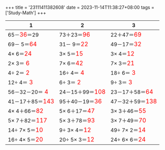 +++ 
title = '23111411382608' 
date = 2023-11-14T11:38:27+08:00 
tags = ['Study-Math'] 
+++ 

1 | 2 | 3 
-- | -- | -- 
65－<font color=red size=4>36</font>＝29 | 73＋23＝<font color=red size=4>96</font> | 22＋47＝<font color=red size=4>69</font> 
69－ 5＝<font color=red size=4>64</font> | 31－ 9＝<font color=red size=4>22</font> | 49－17＝<font color=red size=4>32</font> 
 4× 6＝<font color=red size=4>24</font> |  3× 5＝<font color=red size=4>15</font> |  3× 4＝<font color=red size=4>12</font> 
 2× 3＝<font color=red size=4> 6</font> |  7× 6＝<font color=red size=4>42</font> |  7× 3＝<font color=red size=4>21</font> 
 4÷ 2＝<font color=red size=4> 2</font> | 16÷ 4＝<font color=red size=4> 4</font> | 18÷ 6＝<font color=red size=4> 3</font> 
12÷ 4＝<font color=red size=4> 3</font> |  6÷ 3＝<font color=red size=4> 2</font> |  9÷ 3＝<font color=red size=4> 3</font> 
56－32－20＝<font color=red size=4> 4</font> | 24－15＋99＝<font color=red size=4>108</font> | 23－17＋58＝<font color=red size=4>64</font> 
41－17＋85＝<font color=red size=4>143</font> | 95＋40－19＝<font color=red size=4>36</font> | 47－32＋59＝<font color=red size=4>138</font> 
 4× 4＋66＝<font color=red size=4>82</font> |  5× 6＋17＝<font color=red size=4>47</font> |  3× 3＋46＝<font color=red size=4>55</font> 
 5× 7＋82＝<font color=red size=4>117</font> |  5× 3＋78＝<font color=red size=4>93</font> |  3× 7＋49＝<font color=red size=4>70</font> 
14÷ 7× 5＝<font color=red size=4>10</font> |  9÷ 3× 4＝<font color=red size=4>12</font> | 49÷ 7× 2＝<font color=red size=4>14</font> 
16÷ 4× 5＝<font color=red size=4>20</font> | 20÷ 5× 3＝<font color=red size=4>12</font> | 24÷ 6× 6＝<font color=red size=4>24</font> 

